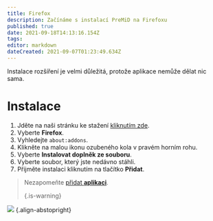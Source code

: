 ```yaml
---
title: Firefox
description: Začínáme s instalací PreMiD na Firefoxu
published: true
date: 2021-09-18T14:13:16.154Z
tags: 
editor: markdown
dateCreated: 2021-09-07T01:23:49.634Z
---
```


Instalace rozšíření je velmi důležitá, protože aplikace nemůže dělat nic sama.

# Instalace
1. Jděte na naši stránku ke stažení [kliknutím zde](https://premid.app/downloads).
2. Vyberte **Firefox**.
3. Vyhledejte `about:addons`.
4. Klikněte na malou ikonu ozubeného kola v pravém horním rohu.
5. Vyberte **Instalovat doplněk ze souboru**.
6. Vyberte soubor, který jste nedávno stáhli.
7. Přijměte instalaci kliknutím na tlačítko **Přidat**.

> Nezapomeňte [přidat **aplikaci**](/install). 
> 
> {.is-warning}

![](https://img.icons8.com/color/2x/firefox.png) {.align-abstopright}